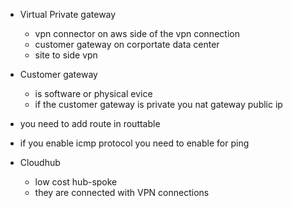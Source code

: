 

- Virtual Private gateway
    - vpn connector on aws side of the vpn connection
    - customer gateway on corportate data center
    - site to side vpn
- Customer gateway
    - is software or physical evice
    - if the customer gateway is private you nat gateway public ip
- you need to add route in routtable
- if you enable icmp protocol you need to enable for ping


- Cloudhub
    - low cost hub-spoke
    - they are connected with VPN connections 
